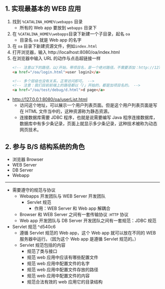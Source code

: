 ## 1. 实现最基本的 WEB 应用

1.  找到 `%CATALINA_HOME%\webapps` 目录
    - 所有的 Web app 要放到 `webapps` 目录下
2.  在 `%CATALINA_HOME%\webapps`目录下新建一个子目录，起名 `oa`
    - 目录名 `oa` 就是 Web app 的名字
3.  在 `oa` 目录下新建资源文件，例如`index.html`
4.  打开浏览器，输入 http://localhost:8080/oa/index.html
5.  在浏览器中输入 URL 的动作与点击超链接一样
    ```html
    <!-- 注意以下的路径，以/开始，带项目名，是一个绝对路径。不需要添加：http://127.0.0.1:8080 -->
    <a href="/oa/login.html">user login2</a>
    
    <!-- 多个层级也没有关系，正常访问即可。 -->
    <!-- 注意：我们目前前端上的路径都以「/」开始的，都是加项目名的。 -->
    <a href="/oa/test/debug/d.html">d page</a>
    ```
- http://127.0.0.1:8080/oa/userList.html
  - 访问这个地址，可以展示一个用户列表页面。但是这个用户列表页面是写在 HTML 文件当中的，这种资源称为静态资源。
  - 连接数据库需要 JDBC 程序，也就是说需要编写 Java 程序连接数据库，数据库中有多少条记录，页面上就显示多少条记录，这种技术被称为动态网页技术。
## 2. 参与 B/S 结构系统的角色

- 浏览器 Browser
- WEB Server
- DB Server
- Webapp
---
- 需要遵守的规范与协议
  - Webapps 开发团队与 WEB Server 开发团队
    - Servlet 规范
      - 作用：WEB Server 和 Web app 解耦合
  - Browser 和 WEB Server 之间有一套传输协议 :`HTTP` 协议
  - Web app 开发团队与 DB Server 开发团队之间有一套规范：JDBC 规范
- Servlet 规范 ^d540c6
  - 遵循 Servlet 规范的 Web app，这个 Web app 就可以放在不同的 WEB 服务器中运行。（因为这个 Web app 是遵循 Servlet 规范的。）
  - Servlet 规范包括的内容
    - 规范了类与接口
    - 规范 web 应用中应该有哪些配置文件
    - 规范 web 应用中配置文件的名字
    - 规范 web 应用中配置文件存放的路径
    - 规范 web 应用中配置文件的内容
    - 规范合法有效的 web 应用它的目录结构